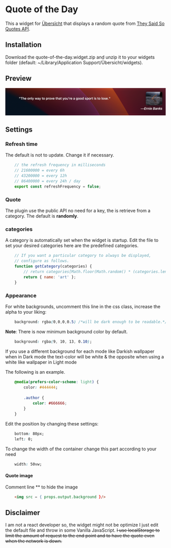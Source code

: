 # Quote of the Day

This a widget for [Übersïcht](http://tracesof.net/uebersicht/) that displays a random quote from [They Said So Quotes API](https://theysaidso.com/api/).

## Installation

Download the quote-of-the-day.widget.zip and unzip it to your widgets folder (default: ~/Library/Application Support/Übersicht/widgets).

## Preview

![quote-of-the-day.widget preview](screenshot.png)

## Settings

### Refresh time

The default is not to update. Change it if necessary.

```js
    // the refresh frequency in milliseconds
    // 21600000 = every 6h
    // 43200000 = every 12h
    // 86400000 = every 24h / day
    export const refreshFrequency = false;
````

### Quote

The plugin use the public API no need for a key, the is retrieve from a category. The default is **randomly**.

### categories

A category is automatically set when the widget is startup.
Edit the file to set your desired categories
here are the predefined categories.

```js
    // If you want a particular category to always be displayed,
    // configure as follows.
    function getCategory(categories) {
        // return categories[Math.floor(Math.random() * (categories.length))];
        return { name: 'art' };
    }
````

### Appearance

For white backgrounds, uncomment this line in the css class, increase the alpha to your liking:

```css
    background: rgba(0,0,0,0.5) /*will be dark enough to be readable.*/
````

**Note**: There is now minimum background color by default.

```css
    background: rgba(9, 10, 13, 0.10);
````

If you use a different background for each mode like Darkish wallpaper when in Dark mode the text-color will be white & the opposite when using a white like wallpaper in Light mode

The following is an example.

```css
    @media(prefers-color-scheme: light) {
        color: #444444;

        .author {
            color: #666666;
        }
    }
````

Edit the position by changing these settings:

```css
    bottom: 80px;
    left: 0; 
````

To change the width of the container change this part according to your need

```css
    width: 50vw;
````

#### Quote image

Comment line ** to hide the image

```html
    <img src = { props.output.background }/>
````

## Disclaimer

I am not a react developer so, the widget might not be optimize I just edit the default file and throw in some Vanilla JavaScript.
~~I use localStorage to limit the amount of request to the end point and to have the quote even when the network is down.~~
